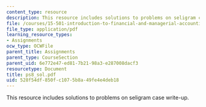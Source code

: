 ```yaml
---
content_type: resource
description: This resource includes solutions to problems on seligram case write-up.
file: /courses/15-501-introduction-to-financial-and-managerial-accounting-spring-2004/528f54df850fc1075b8a49fe4e4deb18_ps8_sol.pdf
file_type: application/pdf
learning_resource_types:
- Assignments
ocw_type: OCWFile
parent_title: Assignments
parent_type: CourseSection
parent_uid: 6e772e47-ed81-7b21-98a3-e287008dacf3
resourcetype: Document
title: ps8_sol.pdf
uid: 528f54df-850f-c107-5b8a-49fe4e4deb18
---
```

This resource includes solutions to problems on seligram case write-up.